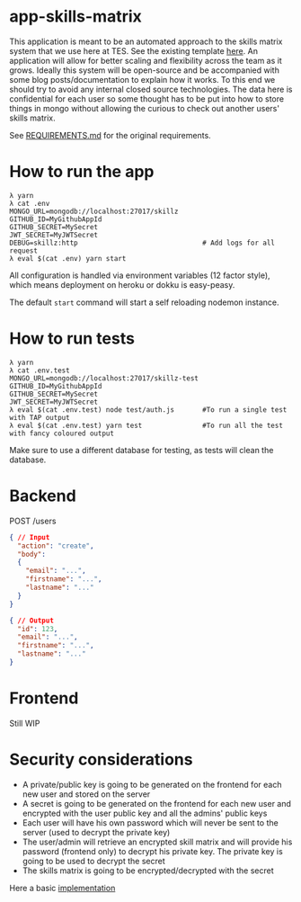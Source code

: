 # app-skills-matrix

This application is meant to be an automated approach to the skills matrix system that we use here at TES. See the existing template [here](https://docs.google.com/spreadsheets/d/1OUO5s45mD-ReRPtJp2V65mclMHpUb7iMIuF6tA9f1xI/edit).  An application will allow for better scaling and flexibility across the team as it grows.  Ideally this system will be open-source and be accompanied with some blog posts/documentation to explain how it works.  To this end we should try to avoid any internal closed source technologies.  The data here is confidential for each user so some thought has to be put into how to store things in mongo without allowing the curious to check out another users' skills matrix.

See [REQUIREMENTS.md](https://github.com/tes/app-skills-matrix/blob/master/REQUIREMENTS.md) for the original requirements.

# How to run the app
```
λ yarn
λ cat .env
MONGO_URL=mongodb://localhost:27017/skillz
GITHUB_ID=MyGithubAppId
GITHUB_SECRET=MySecret
JWT_SECRET=MyJWTSecret
DEBUG=skillz:http                               # Add logs for all request
λ eval $(cat .env) yarn start
```
All configuration is handled via environment variables (12 factor style), which means deployment on heroku or dokku is easy-peasy.

The default `start` command will start a self reloading nodemon instance. 
 
# How to run tests
```
λ yarn
λ cat .env.test
MONGO_URL=mongodb://localhost:27017/skillz-test
GITHUB_ID=MyGithubAppId
GITHUB_SECRET=MySecret
JWT_SECRET=MyJWTSecret
λ eval $(cat .env.test) node test/auth.js       #To run a single test with TAP output
λ eval $(cat .env.test) yarn test               #To run all the test with fancy coloured output
```
Make sure to use a different database for testing, as tests will clean the database.

# Backend

POST /users
```json
{ // Input
  "action": "create",
  "body": 
  {
    "email": "...",
    "firstname": "...",
    "lastname": "..."
  }
}
```

```json
{ // Output
  "id": 123,
  "email": "...",
  "firstname": "...",
  "lastname": "..."
}
```

# Frontend
Still WIP

# Security considerations
 - A private/public key is going to be generated on the frontend for each new user and stored on the server
 - A secret is going to be generated on the frontend for each new user and encrypted with the user public key and all the admins' public keys
 - Each user will have his own password which will never be sent to the server (used to decrypt the private key)
 - The user/admin will retrieve an encrypted skill matrix and will provide his password (frontend only) to decrypt his private key. The private key is going to be used to decrypt the secret
 - The skills matrix is going to be encrypted/decrypted with the secret

Here a basic [implementation](https://github.com/tes/app-skills-matrix/blob/master/frontend/dist/openpgp.html)
